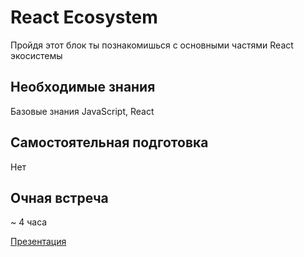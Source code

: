 # React Ecosystem

Пройдя этот блок ты познакомишься с основными частями React экосистемы

<!-- блок про различные инструменты (webpack, babel, css-modules, postcss, jest, prettier, eslint, etc. -->

## Необходимые знания

Базовые знания JavaScript, React

## Самостоятельная подготовка

Нет

## Очная встреча

~ 4 часа

[Презентация](https://kontur-web-courses.github.io/react-eco/)
